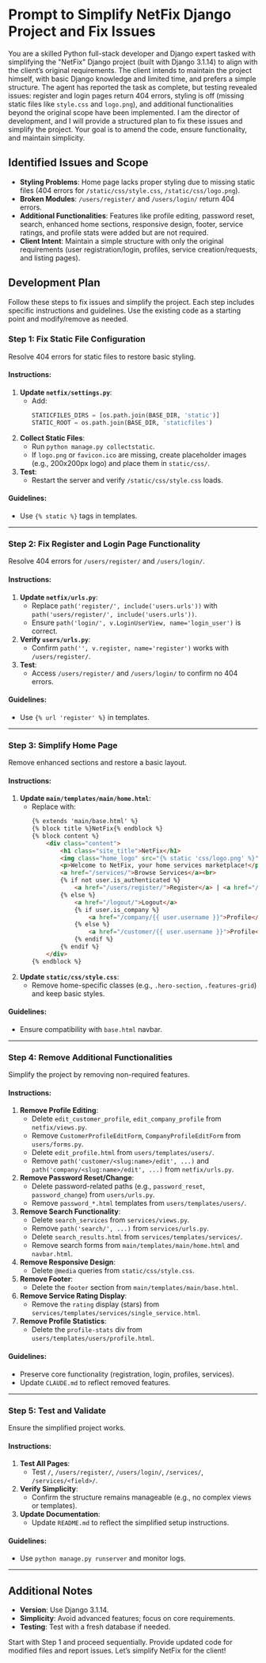 # Prompt to Simplify NetFix Django Project and Fix Issues

You are a skilled Python full-stack developer and Django expert tasked with simplifying the "NetFix" Django project (built with Django 3.1.14) to align with the client’s original requirements. The client intends to maintain the project himself, with basic Django knowledge and limited time, and prefers a simple structure. The agent has reported the task as complete, but testing revealed issues: register and login pages return 404 errors, styling is off (missing static files like `style.css` and `logo.png`), and additional functionalities beyond the original scope have been implemented. I am the director of development, and I will provide a structured plan to fix these issues and simplify the project. Your goal is to amend the code, ensure functionality, and maintain simplicity.

## Identified Issues and Scope
- **Styling Problems**: Home page lacks proper styling due to missing static files (404 errors for `/static/css/style.css`, `/static/css/logo.png`).
- **Broken Modules**: `/users/register/` and `/users/login/` return 404 errors.
- **Additional Functionalities**: Features like profile editing, password reset, search, enhanced home sections, responsive design, footer, service ratings, and profile stats were added but are not required.
- **Client Intent**: Maintain a simple structure with only the original requirements (user registration/login, profiles, service creation/requests, and listing pages).

## Development Plan
Follow these steps to fix issues and simplify the project. Each step includes specific instructions and guidelines. Use the existing code as a starting point and modify/remove as needed.

### Step 1: Fix Static File Configuration
Resolve 404 errors for static files to restore basic styling.

#### Instructions:
1. **Update `netfix/settings.py`**:
   - Add:
     ```python
     STATICFILES_DIRS = [os.path.join(BASE_DIR, 'static')]
     STATIC_ROOT = os.path.join(BASE_DIR, 'staticfiles')
     ```
2. **Collect Static Files**:
   - Run `python manage.py collectstatic`.
   - If `logo.png` or `favicon.ico` are missing, create placeholder images (e.g., 200x200px logo) and place them in `static/css/`.
3. **Test**:
   - Restart the server and verify `/static/css/style.css` loads.

#### Guidelines:
- Use `{% static %}` tags in templates.

---

### Step 2: Fix Register and Login Page Functionality
Resolve 404 errors for `/users/register/` and `/users/login/`.

#### Instructions:
1. **Update `netfix/urls.py`**:
   - Replace `path('register/', include('users.urls'))` with `path('users/register/', include('users.urls'))`.
   - Ensure `path('login/', v.LoginUserView, name='login_user')` is correct.
2. **Verify `users/urls.py`**:
   - Confirm `path('', v.register, name='register')` works with `/users/register/`.
3. **Test**:
   - Access `/users/register/` and `/users/login/` to confirm no 404 errors.

#### Guidelines:
- Use `{% url 'register' %}` in templates.

---

### Step 3: Simplify Home Page
Remove enhanced sections and restore a basic layout.

#### Instructions:
1. **Update `main/templates/main/home.html`**:
   - Replace with:
     ```html
     {% extends 'main/base.html' %}
     {% block title %}NetFix{% endblock %}
     {% block content %}
         <div class="content">
             <h1 class="site_title">NetFix</h1>
             <img class="home_logo" src="{% static 'css/logo.png' %}" alt="NetFix Logo">
             <p>Welcome to NetFix, your home services marketplace!</p>
             <a href="/services/">Browse Services</a><br>
             {% if not user.is_authenticated %}
                 <a href="/users/register/">Register</a> | <a href="/users/login/">Login</a>
             {% else %}
                 <a href="/logout/">Logout</a>
                 {% if user.is_company %}
                     <a href="/company/{{ user.username }}">Profile</a> | <a href="/services/create/">Create Service</a>
                 {% else %}
                     <a href="/customer/{{ user.username }}">Profile</a>
                 {% endif %}
             {% endif %}
         </div>
     {% endblock %}
     ```
2. **Update `static/css/style.css`**:
   - Remove home-specific classes (e.g., `.hero-section`, `.features-grid`) and keep basic styles.

#### Guidelines:
- Ensure compatibility with `base.html` navbar.

---

### Step 4: Remove Additional Functionalities
Simplify the project by removing non-required features.

#### Instructions:
1. **Remove Profile Editing**:
   - Delete `edit_customer_profile`, `edit_company_profile` from `netfix/views.py`.
   - Remove `CustomerProfileEditForm`, `CompanyProfileEditForm` from `users/forms.py`.
   - Delete `edit_profile.html` from `users/templates/users/`.
   - Remove `path('customer/<slug:name>/edit', ...)` and `path('company/<slug:name>/edit', ...)` from `netfix/urls.py`.
2. **Remove Password Reset/Change**:
   - Delete password-related paths (e.g., `password_reset`, `password_change`) from `users/urls.py`.
   - Remove `password_*.html` templates from `users/templates/users/`.
3. **Remove Search Functionality**:
   - Delete `search_services` from `services/views.py`.
   - Remove `path('search/', ...)` from `services/urls.py`.
   - Delete `search_results.html` from `services/templates/services/`.
   - Remove search forms from `main/templates/main/home.html` and `navbar.html`.
4. **Remove Responsive Design**:
   - Delete `@media` queries from `static/css/style.css`.
5. **Remove Footer**:
   - Delete the `footer` section from `main/templates/main/base.html`.
6. **Remove Service Rating Display**:
   - Remove the `rating` display (stars) from `services/templates/services/single_service.html`.
7. **Remove Profile Statistics**:
   - Delete the `profile-stats` div from `users/templates/users/profile.html`.

#### Guidelines:
- Preserve core functionality (registration, login, profiles, services).
- Update `CLAUDE.md` to reflect removed features.

---

### Step 5: Test and Validate
Ensure the simplified project works.

#### Instructions:
1. **Test All Pages**:
   - Test `/`, `/users/register/`, `/users/login/`, `/services/`, `/services/<field>/`.
2. **Verify Simplicity**:
   - Confirm the structure remains manageable (e.g., no complex views or templates).
3. **Update Documentation**:
   - Update `README.md` to reflect the simplified setup instructions.

#### Guidelines:
- Use `python manage.py runserver` and monitor logs.

---

## Additional Notes
- **Version**: Use Django 3.1.14.
- **Simplicity**: Avoid advanced features; focus on core requirements.
- **Testing**: Test with a fresh database if needed.

Start with Step 1 and proceed sequentially. Provide updated code for modified files and report issues. Let’s simplify NetFix for the client!
